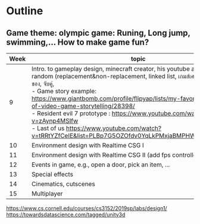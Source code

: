 # Outline
## Game theme: olympic game: Runing, Long jump, swimming,... How to make game fun?

| Week  | topic |
| --- | --- |
| 9   | Intro. to gameplay design, minecraft creator, his youtube and gamejam, random (replacement&non-replacement, linked list, เกมส์เศรษฐี, บันไดงู, สุ่มเลือกของ, จับคู่, <br> - Game story example: https://www.giantbomb.com/profile/flipyap/lists/my-favorite-examples-of-video-game-storytelling/28398/ <br> - Resident evil 7 prototype : https://www.youtube.com/watch?v=zAynp4MSIfw <br> - Last of us https://www.youtube.com/watch?v=tRRtYZfCeIE&list=PLBp7G5OZOfdv0YqLkPMxjaBMPHWEsWJab&index=2 |
| 10  | Environment design with Realtime CSG I |
| 11  | Environment design with Realtime CSG II (add fps controller) |
| 12  | Events in game, e.g., open a door, pick an item, ... |
| 13  | Special effects |
| 14  | Cinematics, cutscenes  |
| 15  | Multiplayer  |

https://www.cs.cornell.edu/courses/cs3152/2019sp/labs/design1/
https://towardsdatascience.com/tagged/unity3d
